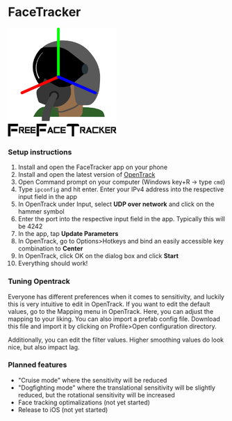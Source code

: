 # FaceTracker
<img src="https://github.com/Juulpy/FaceTracker/blob/gh-pages/splashscreen.png" alt="alt text" width="250" height="250">

### Setup instructions
1. Install and open the FaceTracker app on your phone
2. Install and open the latest version of [OpenTrack](https://github.com/opentrack/opentrack/releases)
3. Open Command prompt on your computer (Windows key+R -> type `cmd`)
4. Type `ipconfig` and hit enter. Enter your IPv4 address into the respective input field in the app
5. In OpenTrack under Input, select **UDP over network** and click on the hammer symbol
6. Enter the port into the respective input field in the app. Typically this will be 4242
7. In the app, tap **Update Parameters**
8. In OpenTrack, go to Options>Hotkeys and bind an easily accessible key combination to **Center**
9. In OpenTrack, click OK on the dialog box and click **Start**
10. Everything should work!


### Tuning Opentrack
Everyone has different preferences when it comes to sensitivity, and luckily this is very intuitive to edit in OpenTrack. If you want to edit the default values, go to the Mapping menu in OpenTrack. Here, you can adjust the mapping to your liking. You can also import a prefab config file. Download this file and import it by clicking on Profile>Open configuration directory.

Additionally, you can edit the filter values. Higher smoothing values do look nice, but also impact lag. 

### Planned features
* "Cruise mode" where the sensitivity will be reduced
* "Dogfighting mode" where the translational sensitivity will be slightly reduced, but the rotational sensitivity will be increased
* Face tracking optimalizations (not yet started)
* Release to iOS (not yet started)
